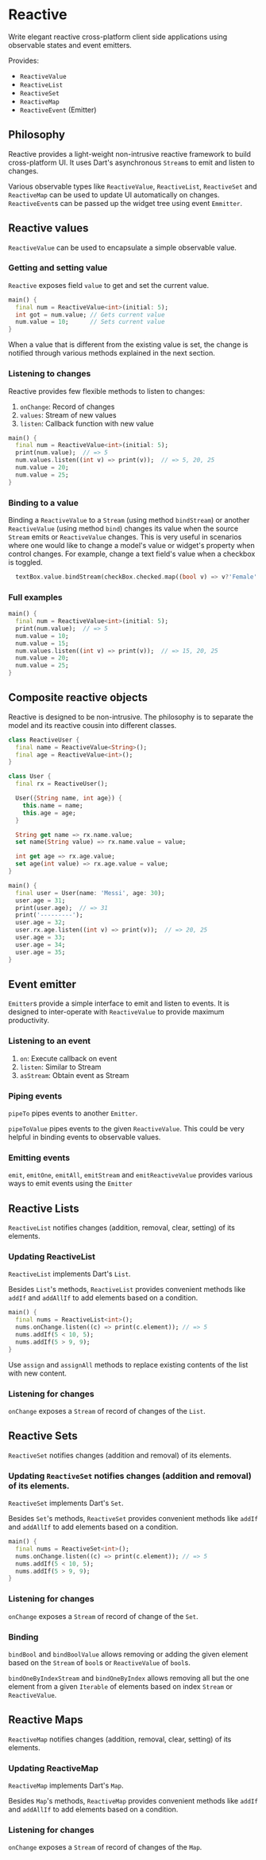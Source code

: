 # Reactive

Write elegant reactive cross-platform client side applications using observable states and event emitters. 

Provides:

- `ReactiveValue`
- `ReactiveList`
- `ReactiveSet`
- `ReactiveMap`
- `ReactiveEvent` (Emitter)

## Philosophy

Reactive provides a light-weight non-intrusive reactive framework to build cross-platform UI. It uses Dart's asynchronous `Stream`s to emit and listen to changes.

Various observable types like `ReactiveValue`, `ReactiveList`, `ReactiveSet` and `ReactiveMap` can be used to update UI automatically on changes. `ReactiveEvent`s can be passed up the widget tree using event `Emmitter`.

## Reactive values

`ReactiveValue` can be used to encapsulate a simple observable value. 

### Getting and setting value

`Reactive` exposes field `value` to get and set the current value. 


```dart
main() {
  final num = ReactiveValue<int>(initial: 5);
  int got = num.value; // Gets current value
  num.value = 10;      // Sets current value
}
```

When a value that is different from the existing value is set, the change is notified through various methods explained in the next section.

### Listening to changes

Reactive provides few flexible methods to listen to changes:

1. `onChange`: Record of changes
2. `values`: Stream of new values
3. `listen`: Callback function with new value

```dart
main() {
  final num = ReactiveValue<int>(initial: 5);
  print(num.value);  // => 5
  num.values.listen((int v) => print(v));  // => 5, 20, 25
  num.value = 20;
  num.value = 25;
}
```

### Binding to a value

Binding a `ReactiveValue` to a `Stream` (using method `bindStream`) or another `ReactiveValue` 
(using method `bind`) changes its value when the source `Stream` emits or `ReactiveValue` changes. This is very useful in scenarios where one would like to change a model's value or widget's property when control changes. For example, change a text field's value when a checkbox is toggled.

```dart
  textBox.value.bindStream(checkBox.checked.map((bool v) => v?'Female': 'Male'));
```

### Full examples

```dart
main() {
  final num = ReactiveValue<int>(initial: 5);
  print(num.value);  // => 5
  num.value = 10;
  num.value = 15;
  num.values.listen((int v) => print(v));  // => 15, 20, 25
  num.value = 20;
  num.value = 25;
}
```

## Composite reactive objects

Reactive is designed to be non-intrusive. The philosophy is to separate the model and its reactive cousin into different classes.

```dart
class ReactiveUser {
  final name = ReactiveValue<String>();
  final age = ReactiveValue<int>();
}

class User {
  final rx = ReactiveUser();

  User({String name, int age}) {
    this.name = name;
    this.age = age;
  }

  String get name => rx.name.value;
  set name(String value) => rx.name.value = value;

  int get age => rx.age.value;
  set age(int value) => rx.age.value = value;
}

main() {
  final user = User(name: 'Messi', age: 30);
  user.age = 31;
  print(user.age);  // => 31
  print('---------');
  user.age = 32;
  user.rx.age.listen((int v) => print(v));  // => 20, 25
  user.age = 33;
  user.age = 34;
  user.age = 35;
}
```

## Event emitter

`Emitter`s provide a simple interface to emit and listen to events. It is designed to inter-operate with `ReactiveValue` to provide maximum productivity.

### Listening to an event

1. `on`: Execute callback on event
2. `listen`: Similar to Stream
3. `asStream`: Obtain event as Stream

### Piping events

`pipeTo` pipes events to another `Emitter`.

`pipeToValue` pipes events to the given `ReactiveValue`. This could be very helpful in binding events to observable values.

### Emitting events

`emit`, `emitOne`, `emitAll`, `emitStream` and `emitReactiveValue` provides various ways to emit events using the `Emitter`

## Reactive Lists

`ReactiveList` notifies changes (addition, removal, clear, setting) of its elements.

### Updating ReactiveList

`ReactiveList` implements Dart's `List`. 

Besides `List`'s methods, `ReactiveList` provides convenient methods like `addIf` and `addAllIf` 
to add elements based on a condition.

```dart
main() {
  final nums = ReactiveList<int>();
  nums.onChange.listen((c) => print(c.element)); // => 5
  nums.addIf(5 < 10, 5);
  nums.addIf(5 > 9, 9);
}
```

Use `assign` and `assignAll` methods to replace existing contents of the list with new content.

### Listening for changes

`onChange` exposes a `Stream` of record of changes of the `List`.

## Reactive Sets

`ReactiveSet` notifies changes (addition and removal) of its elements.

### Updating `ReactiveSet` notifies changes (addition and removal) of its elements.

`ReactiveSet` implements Dart's `Set`. 

Besides `Set`'s methods, `ReactiveSet` provides convenient methods like `addIf` and `addAllIf` 
to add elements based on a condition.

```dart
main() {
  final nums = ReactiveSet<int>();
  nums.onChange.listen((c) => print(c.element)); // => 5
  nums.addIf(5 < 10, 5);
  nums.addIf(5 > 9, 9);
}
```

### Listening for changes

`onChange` exposes a `Stream` of record of change of the `Set`.

### Binding

`bindBool` and `bindBoolValue` allows removing or adding the given element based on the `Stream` of `bool`s or `ReactiveValue` of `bool`s.

`bindOneByIndexStream` and `bindOneByIndex` allows removing all but the one element from a given `Iterable` of elements based on index `Stream` or `ReactiveValue`.

## Reactive Maps

`ReactiveMap` notifies changes (addition, removal, clear, setting) of its elements.

### Updating ReactiveMap

`ReactiveMap` implements Dart's `Map`. 

Besides `Map`'s methods, `ReactiveMap` provides convenient methods like `addIf` and `addAllIf` to add elements based on a condition.

### Listening for changes

`onChange` exposes a `Stream` of record of changes of the `Map`.
